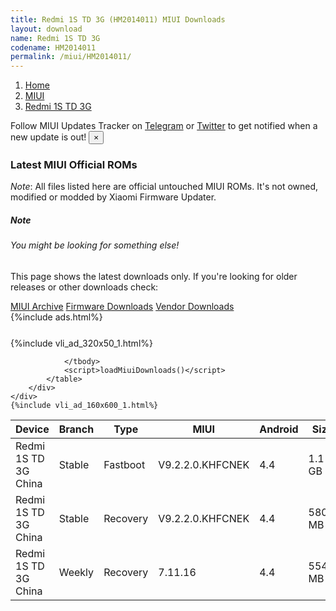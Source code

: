 ```yaml
---
title: Redmi 1S TD 3G (HM2014011) MIUI Downloads
layout: download
name: Redmi 1S TD 3G
codename: HM2014011
permalink: /miui/HM2014011/
---
```

<nav aria-label="breadcrumb">
    <ol class="breadcrumb">
        <li class="breadcrumb-item"><a href="/">Home</a></li>
        <li class="breadcrumb-item"><a href="/miui/">MIUI</a></li>
        <li class="breadcrumb-item active" aria-current="page"><a href="/miui/HM2014011/">Redmi 1S TD 3G</a></li>
    </ol>
</nav>
<div class="alert alert-primary alert-dismissible fade show" role="alert">
    Follow MIUI Updates Tracker on <a href="https://t.me/MIUIUpdatesTracker" class="alert-link">Telegram</a>
     or <a href="https://twitter.com/MiFwUpdater" class="alert-link">Twitter</a> to get notified when a new update is out!
    <button type="button" class="close" data-dismiss="alert" aria-label="Close">
        <span aria-hidden="true">&times;</span>
    </button>
</div>

### Latest MIUI Official ROMs
*Note*: All files listed here are official untouched MIUI ROMs. It's not owned, modified or modded by Xiaomi Firmware Updater.
<div class="card">
  <div class="card-body">
    <h5 class="card-title">Note</h5>
    <h6 class="card-subtitle mb-2 text-muted">You might be looking for something else!</h6>
    <p class="card-text">This page shows the latest downloads only.
     If you're looking for older releases or other downloads check:</p>
    <a href="/archive/miui/HM2014011/" class="card-link">MIUI Archive</a>
    <a href="/firmware/HM2014011/" class="card-link">Firmware Downloads</a>
    <a href="/vendor/HM2014011/" class="card-link">Vendor Downloads</a>
  </div>
</div>
{%include ads.html%}
<div class="row justify-content-center">
    <div class="col-10">
        <div class="table-responsive-md" style="margin-top: 25px;">
            {%include vli_ad_320x50_1.html%}
            <table id="miui" class="display dt-responsive nowrap compact table table-striped table-hover table-sm">
                <thead class="thead-dark">
                    <tr>
                        <th data-ref="device">Device</th>
                        <th data-ref="branch">Branch</th>
                        <th data-ref="type">Type</th>
                        <th data-ref="miui">MIUI</th>
                        <th data-ref="android">Android</th>
                        <th data-ref="size">Size</th>
                        <th data-ref="size">Date</th>
                        <th data-ref="link">Link</th>
                    </tr>
                </thead>
                <tbody>
                <tr><td>Redmi 1S TD 3G China</td><td>Stable</td><td>Fastboot</td><td>V9.2.2.0.KHFCNEK</td><td>4.4</td><td>1.1 GB</td><td>2018-09-07</td><td><a href="/miui/HM2014011/stable/V9.2.2.0.KHFCNEK/">Download</a></td></tr>
<tr><td>Redmi 1S TD 3G China</td><td>Stable</td><td>Recovery</td><td>V9.2.2.0.KHFCNEK</td><td>4.4</td><td>580.1 MB</td><td>2018-09-07</td><td><a href="/miui/HM2014011/stable/V9.2.2.0.KHFCNEK/">Download</a></td></tr>
<tr><td>Redmi 1S TD 3G China</td><td>Weekly</td><td>Recovery</td><td>7.11.16</td><td>4.4</td><td>554.4 MB</td><td>2017-11-15</td><td><a href="/miui/HM2014011/weekly/7.11.16/">Download</a></td></tr>

                </tbody>
                <script>loadMiuiDownloads()</script>
            </table>
        </div>
    </div>
    {%include vli_ad_160x600_1.html%}
</div>
